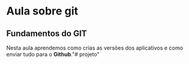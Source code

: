 # Aula sobre git
## Fundamentos do GIT

Nesta aula aprendemos como crias as versões dos aplicativos e como enviar tudo para o **Github**."# projeto" 
